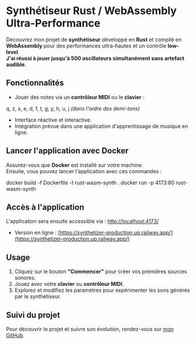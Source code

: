 # Synthétiseur Rust / WebAssembly Ultra-Performance

Découvrez mon projet de **synthétiseur** développé en **Rust** et compilé en **WebAssembly** pour des performances ultra-hautes et un contrôle **low-level**.  
**J'ai réussi à jouer jusqu'à 500 oscillateurs simultanément sans artefact audible.**

## Fonctionnalités

- Jouer des notes via un **contrôleur MIDI** ou le **clavier** :

q, z, s, e, d, f, t, g, y, h, u, j
_(dans l'ordre des demi-tons)_

- Interface réactive et interactive.
- Intégration prévue dans une application d'apprentissage de musique en ligne.

## Lancer l'application avec Docker

Assurez-vous que **Docker** est installé sur votre machine.  
Ensuite, vous pouvez lancer l'application avec ces commandes :

docker build -f Dockerfile -t rust-wasm-synth .
docker run -p 4173:80 rust-wasm-synth

## Accès à l'application

L'application sera ensuite accessible via : [http://localhost:4173/](http://localhost:4173/)

- Version en ligne : [https://synthetizer-production.up.railway.app/](https://synthetizer-production.up.railway.app/)

## Usage

1. Cliquez sur le bouton **"Commencer"** pour créer vos premières sources sonores.
2. Jouez avec votre **clavier** ou **contrôleur MIDI**.
3. Explorez et modifiez les paramètres pour expérimenter les sons générés par le synthétiseur.

## Suivi du projet

Pour découvrir le projet et suivre son évolution, rendez-vous sur [mon GitHub](https://github.com/nemnem202).
